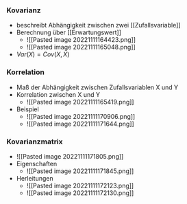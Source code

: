 ### Kovarianz
+ beschreibt Abhängigkeit zwischen zwei [[Zufallsvariable]]
+ Berechnung über [[Erwartungswert]]
	+ ![[Pasted image 20221111164423.png]]
	+ ![[Pasted image 20221111165048.png]]
+ $Var(X)=Cov(X,X)$

### Korrelation
+ Maß der Abhängigkeit zwischen Zufallsvariablen X und Y
+ Korrelation zwischen X und Y
	+ ![[Pasted image 20221111165419.png]]
+ Beispiel
	+ ![[Pasted image 20221111170906.png]]
	+ ![[Pasted image 20221111171644.png]]

### Kovarianzmatrix
+ ![[Pasted image 20221111171805.png]]
+ Eigenschaften
	+ ![[Pasted image 20221111171845.png]]
+ Herleitungen
	+ ![[Pasted image 20221111172123.png]]
	+ ![[Pasted image 20221111172130.png]]